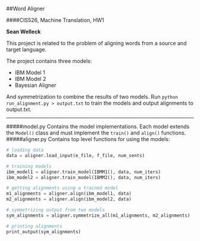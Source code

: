 ##Word Aligner

####CIS526, Machine Translation, HW1

**Sean Welleck**

This project is related to the problem of aligning words from a source and target language.

The project contains three models:
- IBM Model 1
- IBM Model 2
- Bayesian Aligner

And symmetrization to combine the results of two models.
Run ```python run_alignment.py > output.txt``` to train the models and output alignments to output.txt.

-----
#####model.py
Contains the model implementations. Each model extends the ```Model()``` class
and must implement the ```train()``` and ```align()``` functions.
#####aligner.py
Contains top level functions for using the models:
```python
# loading data
data = aligner.load_input(e_file, f_file, num_sents)
```
```python
# training models
ibm_model1 = aligner.train_model(IBMM1(), data, num_iters)
ibm_model2 = aligner.train_model(IBMM2(), data, num_iters)
```
```python
# getting alignments using a trained model
m1_alignments = aligner.align(ibm_model1, data)
m2_alignments = aligner.align(ibm_model2, data)
```
```python
# symmetrizing output from two models
sym_alignments = aligner.symmetrize_all(m1_alignments, m2_alignments)
```
```python
# printing alignments
print_output(sym_alignments)
```
